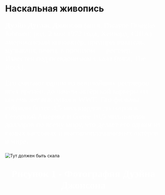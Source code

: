 # Наскальная живопись
<html>
<head>
<Title>О Дуэйне Джонсоне</Title>
<style>
body {
    background: url(https://catherineasquithgallery.com/uploads/posts/2021-02/1614280269_53-p-chernii-fon-dlya-futazhei-68.jpg) no-repeat;
    -moz-background-size: 170%; /* Firefox 3.6+ */
    -webkit-background-size: 170%; /* Safari 3.1+ и Chrome 4.0+ */
    -o-background-size: 170%; /* Opera 9.6+ */
    background-size: 170%; /* Современные браузеры */
   }
  </style>
    </head>
<body>
 <font color="white" size="5" face="Times New Roman"> <p> <b>Дуэйн Дуглас Джонсон </b> (англ. Dwayne Douglas Johnson; род. 2 мая 1972 года, Хейвард, США) — американский киноактёр, предприниматель, музыкант, певец, в прошлом — рестлер. Известен под псевдонимом Скала (англ. The Rock). </p> </font>
 <font color="white" size="5" face="Times New Roman"> <p>Его считают одним из величайших рестлеров всех времён, до начала актёрской карьеры он восемь лет выступал в WWE. Его фильмы собрали более 3,5 миллиардов долларов в Северной Америке и более 10,5 миллиардов долларов по всему миру, что делает его одним из самых кассовых и высокооплачиваемых актёров в мире.</p> </font>
 <img src="https://bookmakers-rank.ru/storage/posts/October2021/y5lbBMPuJ36zL7y1FuF2.jpg" alt="Тут должен быть скала">
 <font color="white" size="6" face="Times New Roman"><b><p align="center">Рисунок 1 - Фотография Дуэйна Джонсона</p></b></font>
 </body>
 </html>
